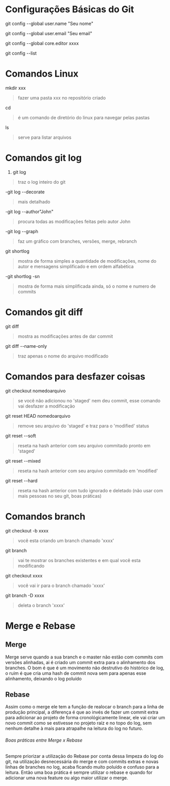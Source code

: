 # Configurações Básicas do Git
git config --global user.name "Seu nome"

git config --global user.email "Seu email"

git config --global core.editor xxxx
 
git config --list

# Comandos Linux
mkdir xxx
 >fazer uma pasta xxx no repositório criado
 
cd
 >é um comando de diretório do linux para navegar pelas pastas
 
ls
 >serve para listar arquivos

# Comandos git log
1. git log
 >traz o log inteiro do git

   -git log --decorate
   >mais detalhado
   
   -git log --author"John"
   >procura todas as modificações feitas pelo autor John
   
   -git log --graph 
   >faz um gráfico com branches, versões, merge, rebranch
   
git shortlog 
 >mostra de forma simples a quantidade de modificações, nome do autor e mensagens simplificado e em ordem alfabética

   -git shortlog -sn
   >mostra de forma mais simplificada ainda, só o nome e numero de commits

# Comandos git diff
git diff
 >mostra as modificações antes de dar commit

git diff --name-only
 >traz apenas o nome do arquivo modificado

# Comandos para desfazer coisas
git checkout nomedoarquivo
 >se você não adicionou no 'staged' nem deu commit, esse comando vai desfazer a modificação

git reset HEAD nomedoarquivo 
 >remove seu arquivo do 'staged' e traz para o 'modified' status

git reset --soft 
 >reseta na hash anterior com seu arquivo commitado pronto em 'staged'

git reset --mixed 
>reseta na hash anterior com seu arquivo commitado em 'modified'

git reset --hard 
 >reseta na hash anterior com tudo ignorado e deletado (não usar com mais pessoas no seu git, boas práticas)

# Comandos branch
git checkout -b xxxx 
 >você esta criando um branch chamado 'xxxx'
 
git branch 
 >vai te mostrar os branches existentes e em qual você esta modificando

git checkout xxxx 
 >você vai ir para o branch chamado 'xxxx'

git branch -D xxxx 
 >deleta o branch 'xxxx'

# Merge e Rebase

## Merge

Merge serve quando a sua branch e o master não estão com commits com versões alinhadas, ai é criado um commit extra para o alinhamento dos branches. O bom é que é um movimento não destrutivo do histórico de log, o ruim é que cria uma hash de commit nova sem para apenas esse alinhamento, deixando o log poluído

## Rebase

Assim como o merge ele tem a função de realocar o branch para a linha de produção principal, a diferença é que ao invés de fazer um commit extra para adicionar ao projeto de forma cronológicamente linear, ele vai criar um novo commit como se estivesse no projeto raíz e no topo do log, sem nenhum detalhe à mais para atrapalhe na leitura do log no futuro.

###### Boas práticas entre Merge x Rebase

Sempre priorizar a utilização do Rebase por conta dessa limpeza do log do git, na utilização desnecessária do merge e com commits extras e novas linhas de branches no log, acaba ficando muito poluído e confuso para a leitura. Então uma boa prática é sempre utilizar o rebase e quando for adicionar uma nova feature ou algo maior utilizar o merge.